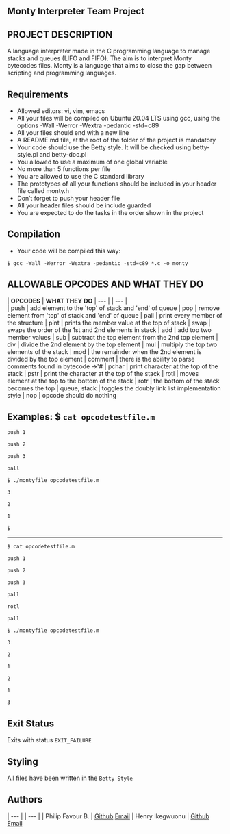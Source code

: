 ## Monty Interpreter Team Project

## PROJECT DESCRIPTION

A language interpreter made in the C programming language to manage stacks and queues (LIFO and FIFO). The aim is to interpret Monty bytecodes files. Monty is a language that aims to close the gap between scripting and programming languages.

## Requirements
* Allowed editors: vi, vim, emacs
* All your files will be compiled on Ubuntu 20.04 LTS using gcc, using the options -Wall -Werror -Wextra -pedantic -std=c89
* All your files should end with a new line
* A README.md file, at the root of the folder of the project is mandatory
* Your code should use the Betty style. It will be checked using betty-style.pl and betty-doc.pl
* You allowed to use a maximum of one global variable
* No more than 5 functions per file
* You are allowed to use the C standard library
* The prototypes of all your functions should be included in your header file called monty.h
* Don’t forget to push your header file
* All your header files should be include guarded
* You are expected to do the tasks in the order shown in the project

## Compilation
* Your code will be compiled this way:
```
$ gcc -Wall -Werror -Wextra -pedantic -std=c89 *.c -o monty
```
## ALLOWABLE OPCODES AND WHAT THEY DO
| **OPCODES**	| **WHAT THEY DO**
| --- |   | --- |	
| push		| add element to the 'top' of stack and 'end' of queue
| pop		| remove element from 'top' of stack and 'end' of queue
| pall		| print every member of the structure
| pint		| prints the member value at the top of stack
| swap		| swaps the order of the 1st and 2nd elements in stack
| add		| add top two member values
| sub		| subtract the top element from the 2nd top element
| div		| divide the 2nd element by the top element
| mul		| multiply the top two elements of the stack
| mod		| the remainder when the 2nd element is divided by the top element
| comment	| there is the ability to parse comments found in bytecode ->'#
| pchar		| print character at the top of the stack
| pstr		| print the character at the top of the stack
| rotl		| moves element at the top to the bottom of the stack
| rotr		| the bottom of the stack becomes the top
| queue, stack	| toggles the doubly link list implementation style
| nop		| opcode should do nothing

## Examples: $ `cat opcodetestfile.m`

`push 1`

`push 2`

`push 3`

`pall`

`$ ./montyfile opcodetestfile.m`

`3`

`2`

`1`

`$`

---

`$ cat opcodetestfile.m`

`push 1`

`push 2`

`push 3`

`pall`

`rotl`

`pall`

`$ ./montyfile opcodetestfile.m`

`3`

`2`

`1`

`2`

`1`

`3`

## Exit Status
Exits with status `EXIT_FAILURE`

## Styling
All files have been written in the `Betty Style`

## Authors
| --- |		| --- |
| Philip Favour B. | [Github](https://github.com/philipfavourboluwatife247) [Email](uniquedivinefavour2002@gmail.com)
| Henry Ikegwuonu  | [Github](https://github.com/Hoffdl) [Email](ikegwuonuhenry25@gmail.com)
